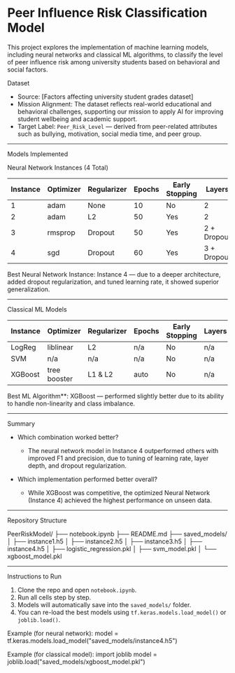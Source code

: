 # Peer Influence Risk Classification Model

This project explores the implementation of machine learning models, including neural networks and classical ML algorithms, to classify the level of peer influence risk among university students based on behavioral and social factors.

 Dataset
- Source: [Factors affecting university student grades dataset]
- Mission Alignment: The dataset reflects real-world educational and behavioral challenges, supporting our mission to apply AI for improving student wellbeing and academic support.
- Target Label: `Peer_Risk_Level` — derived from peer-related attributes such as bullying, motivation, social media time, and peer group.

---

Models Implemented

 Neural Network Instances (4 Total)

| Instance | Optimizer | Regularizer | Epochs | Early Stopping | Layers         | Learning Rate | Accuracy | F1 Score | Recall | Precision |
|----------|-----------|-------------|--------|----------------|----------------|----------------|----------|----------|--------|-----------|
| 1        | adam      | None        | 10     | No             | 2              | default        | ✓        | ✓        | ✓      | ✓         |
| 2        | adam      | L2          | 50     | Yes            | 2              | default        | ✓        | ✓        | ✓      | ✓         |
| 3        | rmsprop   | Dropout     | 50     | Yes            | 2 + Dropout    | default        | ✓        | ✓        | ✓      | ✓         |
| 4        | sgd       | Dropout     | 60     | Yes            | 3 + Dropout    | 0.01           | ✓        | ✓        | ✓      | ✓         |


Best Neural Network Instance: Instance 4 — due to a deeper architecture, added dropout regularization, and tuned learning rate, it showed superior generalization.

---

Classical ML Models

| Instance   | Optimizer     | Regularizer | Epochs | Early Stopping | Layers | LR              | Accuracy | F1 Score | Recall | Precision |
|------------|---------------|-------------|--------|----------------|--------|------------------|----------|----------|--------|-----------|
| LogReg     | liblinear     | L2          | n/a    | No             | n/a    | n/a              | ✓        | ✓        | ✓      | ✓         |
| SVM        | n/a           | n/a         | n/a    | No             | n/a    | n/a              | ✓        | ✓        | ✓      | ✓         |
| XGBoost    | tree booster  | L1 & L2     | auto   | No             | n/a    | 0.3 (default)    | ✓        | ✓        | ✓      | ✓         |


Best ML Algorithm**: XGBoost — performed slightly better due to its ability to handle non-linearity and class imbalance.

---
Summary

- Which combination worked better?
  - The neural network model in Instance 4 outperformed others with improved F1 and precision, due to tuning of learning rate, layer depth, and dropout regularization.

- Which implementation performed better overall?
  - While XGBoost was competitive, the optimized Neural Network (Instance 4) achieved the highest performance on unseen data.

---

Repository Structure



PeerRiskModel/
├── notebook.ipynb
├── README.md
├── saved_models/
│ ├── instance1.h5
│ ├── instance2.h5
│ ├── instance3.h5
│ ├── instance4.h5
│ ├── logistic_regression.pkl
│ ├── svm_model.pkl
│ └── xgboost_model.pkl



---

Instructions to Run

1. Clone the repo and open `notebook.ipynb`.
2. Run all cells step by step.
3. Models will automatically save into the `saved_models/` folder.
4. You can re-load the best models using `tf.keras.models.load_model()` or `joblib.load()`.

Example (for neural network):
model = tf.keras.models.load_model("saved_models/instance4.h5")

Example (for classical model):
import joblib
model = joblib.load("saved_models/xgboost_model.pkl")
